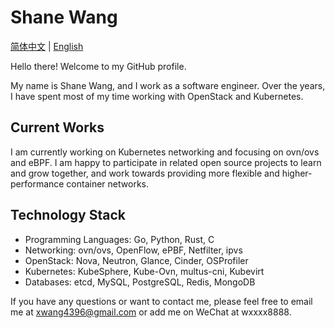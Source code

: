 # Shane Wang

[简体中文](./README_CN.md) | [English](./README.md)

Hello there! Welcome to my GitHub profile.

My name is Shane Wang, and I work as a software engineer. Over the years, I have spent most of my time working with OpenStack and Kubernetes.

## Current Works

I am currently working on Kubernetes networking and focusing on ovn/ovs and eBPF. I am happy to participate in related open source projects to learn and grow together, and work towards providing more flexible and higher-performance container networks.

## Technology Stack

* Programming Languages: Go, Python, Rust, C
* Networking: ovn/ovs, OpenFlow, ePBF, Netfilter, ipvs
* OpenStack: Nova, Neutron, Glance, Cinder, OSProfiler
* Kubernetes: KubeSphere, Kube-Ovn, multus-cni, Kubevirt
* Databases: etcd, MySQL, PostgreSQL, Redis, MongoDB

If you have any questions or want to contact me, please feel free to email me at <xwang4396@gmail.com> or add me on WeChat at wxxxx8888.
